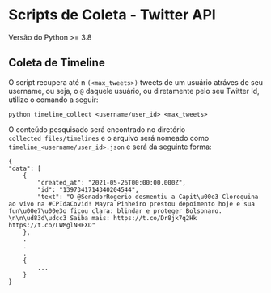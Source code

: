 # Scripts de Coleta - Twitter API

Versão do Python >= 3.8

## Coleta de Timeline
    
O script recupera até n `(<max_tweets>)` tweets de um usuário atráves de seu
username, ou seja, o `@` daquele usuário, ou diretamente pelo seu Twitter Id, 
utilize o comando a seguir:

    python timeline_collect <username/user_id> <max_tweets>

O conteúdo pesquisado será encontrado no diretório `collected_files/timelines`
e o arquivo será nomeado como `timeline_<username/user_id>.json` e será da 
seguinte forma:
    
    {
    "data": [
        {
            "created_at": "2021-05-26T00:00:00.000Z",
            "id": "1397341714340204544",
            "text": "O @SenadorRogerio desmentiu a Capit\u00e3 Cloroquina ao vivo na #CPIdaCovid! Mayra Pinheiro prestou depoimento hoje e sua fun\u00e7\u00e3o ficou clara: blindar e proteger Bolsonaro. \n\n\ud83d\udcc3 Saiba mais: https://t.co/Dr8jk7q2Hk https://t.co/LWMglNHEXD"
        },
        .
        .
        .
        {
            ...
        }
    }